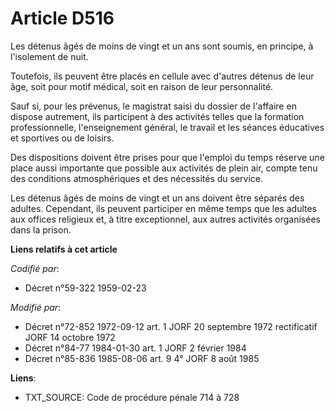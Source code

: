 # Article D516

Les détenus âgés de moins de vingt et un ans sont soumis, en principe, à l'isolement de nuit.

Toutefois, ils peuvent être placés en cellule avec d'autres détenus de leur âge, soit pour motif médical, soit en raison de
leur personnalité.

Sauf si, pour les prévenus, le magistrat saisi du dossier de l'affaire en dispose autrement, ils participent à des activités
telles que la formation professionnelle, l'enseignement général, le travail et les séances éducatives et sportives ou de
loisirs.

Des dispositions doivent être prises pour que l'emploi du temps réserve une place aussi importante que possible aux activités
de plein air, compte tenu des conditions atmosphériques et des nécessités du service.

Les détenus âgés de moins de vingt et un ans doivent être séparés des adultes. Cependant, ils peuvent participer en même
temps que les adultes aux offices religieux et, à titre exceptionnel, aux autres activités organisées dans la prison.

**Liens relatifs à cet article**

_Codifié par_:

  - Décret n°59-322 1959-02-23

_Modifié par_:

  - Décret n°72-852 1972-09-12 art. 1 JORF 20 septembre 1972 rectificatif JORF 14 octobre 1972
  - Décret n°84-77 1984-01-30 art. 1 JORF 2 février 1984
  - Décret n°85-836 1985-08-06 art. 9 4° JORF 8 août 1985

**Liens**:

  - TXT_SOURCE: Code de procédure pénale 714 à 728
